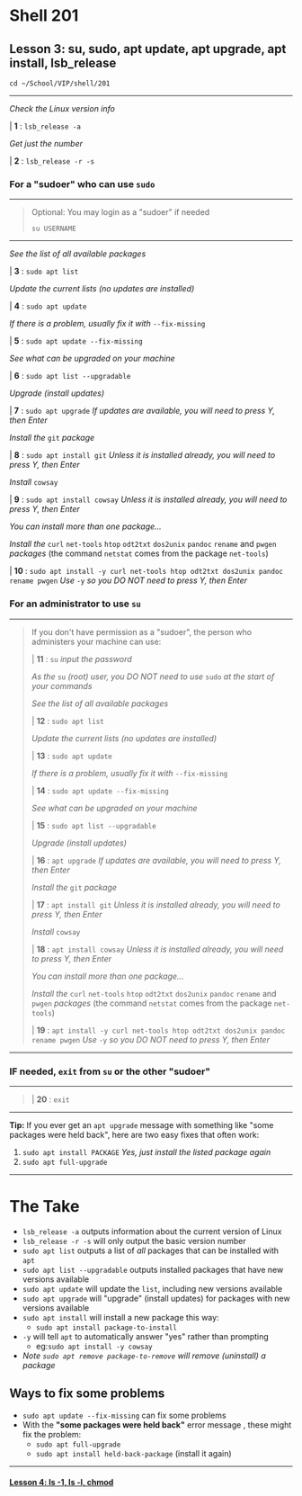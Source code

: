 # Shell 201
## Lesson 3: su, sudo, apt update, apt upgrade, apt install, lsb_release

`cd ~/School/VIP/shell/201`

___

*Check the Linux version info*

| **1** : `lsb_release -a`

*Get just the number*

| **2** : `lsb_release -r -s`

### For a "sudoer" who can use `sudo`
>
___
> Optional: You may login as a "sudoer" if needed
>
> `su USERNAME`
>
___

*See the list of all available packages*

| **3** : `sudo apt list`

*Update the current lists (no updates are installed)*

| **4** : `sudo apt update`

*If there is a problem, usually fix it with* `--fix-missing`

| **5** : `sudo apt update --fix-missing`

*See what can be upgraded on your machine*

| **6** : `sudo apt list --upgradable`

*Upgrade (install updates)*

| **7** : `sudo apt upgrade` *If updates are available, you will need to press Y, then Enter*

*Install the* `git` *package*

| **8** : `sudo apt install git` *Unless it is installed already, you will need to press Y, then Enter*

*Install* `cowsay`

| **9** : `sudo apt install cowsay` *Unless it is installed already, you will need to press Y, then Enter*

*You can install more than one package...*

*Install the* `curl` `net-tools` `htop` `odt2txt` `dos2unix` `pandoc` `rename` and `pwgen` *packages* (the command `netstat` comes from the package `net-tools`)

| **10** : `sudo apt install -y curl net-tools htop odt2txt dos2unix pandoc rename pwgen` *Use* `-y` *so you DO NOT need to press Y, then Enter*

### For an administrator to use `su`
>
___
> If you don't have permission as a "sudoer", the person who administers your machine can use:
>
> | **11** : `su` *input the password*
>
> *As the* `su` *(root) user, you DO NOT need to use* `sudo` *at the start of your commands*
>
> *See the list of all available packages*
>
> | **12** : `sudo apt list`
>
> *Update the current lists (no updates are installed)*
>
> | **13** : `sudo apt update`
>
> *If there is a problem, usually fix it with* `--fix-missing`
>
> | **14** : `sudo apt update --fix-missing`
>
> *See what can be upgraded on your machine*
>
> | **15** : `sudo apt list --upgradable`
>
> *Upgrade (install updates)*
>
> | **16** : `apt upgrade` *If updates are available, you will need to press Y, then Enter*
>
> *Install the* `git` *package*
>
> | **17** : `apt install git` *Unless it is installed already, you will need to press Y, then Enter*
>
> *Install* `cowsay`
>
> | **18** : `apt install cowsay` *Unless it is installed already, you will need to press Y, then Enter*
>
> *You can install more than one package...*
>
> *Install the* `curl` `net-tools` `htop` `odt2txt` `dos2unix` `pandoc` `rename` and `pwgen` *packages* (the command `netstat` comes from the package `net-tools`)
>
> | **19** : `apt install -y curl net-tools htop odt2txt dos2unix pandoc rename pwgen` *Use* `-y` *so you DO NOT need to press Y, then Enter*
>
___

### IF needed, `exit` from `su` or the other "sudoer"
>
___
>
> | **20** : `exit`
>
___

**Tip:** If you ever get an `apt upgrade` message with something like "some packages were held back", here are two easy fixes that often work:

1. `sudo apt install PACKAGE` *Yes, just install the listed package again*
2. `sudo apt full-upgrade`

___

# The Take

- `lsb_release -a` outputs information about the current version of Linux
- `lsb_release -r -s` will only output the basic version number
- `sudo apt list` outputs a list of *all* packages that can be installed with `apt`
- `sudo apt list --upgradable` outputs installed packages that have new versions available
- `sudo apt update` will update the `list`, including new versions available
- `sudo apt upgrade` will "upgrade" (install updates) for packages with new versions available
- `sudo apt install` will install a new package this way:
  - `sudo apt install package-to-install`
- `-y` will tell `apt` to automatically answer "yes" rather than prompting
  - eg:`sudo apt install -y cowsay`
- *Note `sudo apt remove package-to-remove` will remove (uninstall) a package*
## Ways to fix some problems
- `sudo apt update --fix-missing` can fix some problems
- With the **"some packages were held back"** error message , these might fix the problem:
  - `sudo apt full-upgrade`
  - `sudo apt install held-back-package` (install it again)

___

#### [Lesson 4: ls -1, ls -l, chmod](https://github.com/inkVerb/vip/blob/master/201-shell/Lesson-04.md)
